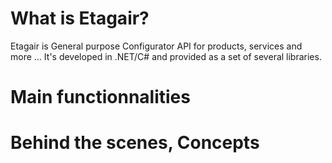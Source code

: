 # What is Etagair?
Etagair is General purpose Configurator API for products, services and more ...
It's developed in .NET/C# and provided as a set of several libraries. 

# Main functionnalities

# Behind the scenes, Concepts

